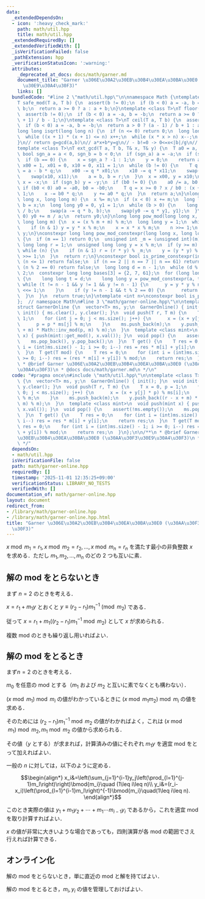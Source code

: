 ```yaml
---
data:
  _extendedDependsOn:
  - icon: ':heavy_check_mark:'
    path: math/util.hpp
    title: math/util.hpp
  _extendedRequiredBy: []
  _extendedVerifiedWith: []
  _isVerificationFailed: false
  _pathExtension: hpp
  _verificationStatusIcon: ':warning:'
  attributes:
    _deprecated_at_docs: docs/math/garner.md
    document_title: "Garner \u306E\u30A2\u30EB\u30B4\u30EA\u30BA\u30E0 (\u30AA\u30F3\
      \u30E9\u30A4\u30F3)"
    links: []
  bundledCode: "#line 2 \"math/util.hpp\"\n\nnamespace Math {\ntemplate <class T>\n\
    T safe_mod(T a, T b) {\n  assert(b != 0);\n  if (b < 0) a = -a, b = -b;\n  a %=\
    \ b;\n  return a >= 0 ? a : a + b;\n}\ntemplate <class T>\nT floor(T a, T b) {\n\
    \  assert(b != 0);\n  if (b < 0) a = -a, b = -b;\n  return a >= 0 ? a / b : (a\
    \ + 1) / b - 1;\n}\ntemplate <class T>\nT ceil(T a, T b) {\n  assert(b != 0);\n\
    \  if (b < 0) a = -a, b = -b;\n  return a > 0 ? (a - 1) / b + 1 : a / b;\n}\n\
    long long isqrt(long long n) {\n  if (n <= 0) return 0;\n  long long x = sqrt(n);\n\
    \  while ((x + 1) * (x + 1) <= n) x++;\n  while (x * x > n) x--;\n  return x;\n\
    }\n// return g=gcd(a,b)\n// a*x+b*y=g\n// - b!=0 -> 0<=x<|b|/g\n// - b=0  -> ax=g\n\
    template <class T>\nT ext_gcd(T a, T b, T& x, T& y) {\n  T a0 = a, b0 = b;\n \
    \ bool sgn_a = a < 0, sgn_b = b < 0;\n  if (sgn_a) a = -a;\n  if (sgn_b) b = -b;\n\
    \  if (b == 0) {\n    x = sgn_a ? -1 : 1;\n    y = 0;\n    return a;\n  }\n  T\
    \ x00 = 1, x01 = 0, x10 = 0, x11 = 1;\n  while (b != 0) {\n    T q = a / b, r\
    \ = a - b * q;\n    x00 -= q * x01;\n    x10 -= q * x11;\n    swap(x00, x01);\n\
    \    swap(x10, x11);\n    a = b, b = r;\n  }\n  x = x00, y = x10;\n  if (sgn_a)\
    \ x = -x;\n  if (sgn_b) y = -y;\n  if (b0 != 0) {\n    a0 /= a, b0 /= a;\n   \
    \ if (b0 < 0) a0 = -a0, b0 = -b0;\n    T q = x >= 0 ? x / b0 : (x + 1) / b0 -\
    \ 1;\n    x -= b0 * q;\n    y += a0 * q;\n  }\n  return a;\n}\nlong long inv_mod(long\
    \ long x, long long m) {\n  x %= m;\n  if (x < 0) x += m;\n  long long a = m,\
    \ b = x;\n  long long y0 = 0, y1 = 1;\n  while (b > 0) {\n    long long q = a\
    \ / b;\n    swap(a -= q * b, b);\n    swap(y0 -= q * y1, y1);\n  }\n  if (y0 <\
    \ 0) y0 += m / a;\n  return y0;\n}\nlong long pow_mod(long long x, long long n,\
    \ long long m) {\n  x = (x % m + m) % m;\n  long long y = 1;\n  while (n) {\n\
    \    if (n & 1) y = y * x % m;\n    x = x * x % m;\n    n >>= 1;\n  }\n  return\
    \ y;\n}\nconstexpr long long pow_mod_constexpr(long long x, long long n, int m)\
    \ {\n  if (m == 1) return 0;\n  unsigned int _m = (unsigned int)(m);\n  unsigned\
    \ long long r = 1;\n  unsigned long long y = x % m;\n  if (y >= m) y += m;\n \
    \ while (n) {\n    if (n & 1) r = (r * y) % _m;\n    y = (y * y) % _m;\n    n\
    \ >>= 1;\n  }\n  return r;\n}\nconstexpr bool is_prime_constexpr(int n) {\n  if\
    \ (n <= 1) return false;\n  if (n == 2 || n == 7 || n == 61) return true;\n  if\
    \ (n % 2 == 0) return false;\n  long long d = n - 1;\n  while (d % 2 == 0) d /=\
    \ 2;\n  constexpr long long bases[3] = {2, 7, 61};\n  for (long long a : bases)\
    \ {\n    long long t = d;\n    long long y = pow_mod_constexpr(a, t, n);\n   \
    \ while (t != n - 1 && y != 1 && y != n - 1) {\n      y = y * y % n;\n      t\
    \ <<= 1;\n    }\n    if (y != n - 1 && t % 2 == 0) {\n      return false;\n  \
    \  }\n  }\n  return true;\n}\ntemplate <int n>\nconstexpr bool is_prime = is_prime_constexpr(n);\n\
    };  // namespace Math\n#line 3 \"math/garner-online.hpp\"\n\ntemplate <class T>\n\
    struct GarnerOnline {\n  vector<T> ms, y;\n  GarnerOnline() { init(); }\n  void\
    \ init() { ms.clear(), y.clear(); }\n  void push(T r, T m) {\n    T x = 0, p =\
    \ 1;\n    for (int j = 0; j < ms.size(); j++) {\n      x = (x + y[j] * p) % ms[i];\n\
    \      p = p * ms[j] % m;\n    }\n    ms.push_back(m);\n    y.push_back((r - x\
    \ + m) * Math::inv_mod(p, m) % m);\n  }\n  template <class mint>\n  void push(mint\
    \ x) { push(mint::get_mod(), x.val()); }\n  void pop() {\n    assert(!ms.empty());\n\
    \    ms.pop_back(), y.pop_back();\n  }\n  T get() {\n    T res = 0;\n    for (int\
    \ i = (int)ms.size() - 1; i >= 0; i--) res = res * m[i] + y[i];\n    return res;\n\
    \  }\n  T get(T mod) {\n    T res = 0;\n    for (int i = (int)ms.size() - 1; i\
    \ >= 0; i--) res = (res * m[i] + y[i]) % mod;\n    return res;\n  }\n};\n\n/**\n\
    \ * @brief Garner \u306E\u30A2\u30EB\u30B4\u30EA\u30BA\u30E0 (\u30AA\u30F3\u30E9\
    \u30A4\u30F3)\n * @docs docs/math/garner.md\n */\n"
  code: "#pragma once\n#include \"math/util.hpp\"\n\ntemplate <class T>\nstruct GarnerOnline\
    \ {\n  vector<T> ms, y;\n  GarnerOnline() { init(); }\n  void init() { ms.clear(),\
    \ y.clear(); }\n  void push(T r, T m) {\n    T x = 0, p = 1;\n    for (int j =\
    \ 0; j < ms.size(); j++) {\n      x = (x + y[j] * p) % ms[i];\n      p = p * ms[j]\
    \ % m;\n    }\n    ms.push_back(m);\n    y.push_back((r - x + m) * Math::inv_mod(p,\
    \ m) % m);\n  }\n  template <class mint>\n  void push(mint x) { push(mint::get_mod(),\
    \ x.val()); }\n  void pop() {\n    assert(!ms.empty());\n    ms.pop_back(), y.pop_back();\n\
    \  }\n  T get() {\n    T res = 0;\n    for (int i = (int)ms.size() - 1; i >= 0;\
    \ i--) res = res * m[i] + y[i];\n    return res;\n  }\n  T get(T mod) {\n    T\
    \ res = 0;\n    for (int i = (int)ms.size() - 1; i >= 0; i--) res = (res * m[i]\
    \ + y[i]) % mod;\n    return res;\n  }\n};\n\n/**\n * @brief Garner \u306E\u30A2\
    \u30EB\u30B4\u30EA\u30BA\u30E0 (\u30AA\u30F3\u30E9\u30A4\u30F3)\n * @docs docs/math/garner.md\n\
    \ */"
  dependsOn:
  - math/util.hpp
  isVerificationFile: false
  path: math/garner-online.hpp
  requiredBy: []
  timestamp: '2025-11-01 12:35:25+09:00'
  verificationStatus: LIBRARY_NO_TESTS
  verifiedWith: []
documentation_of: math/garner-online.hpp
layout: document
redirect_from:
- /library/math/garner-online.hpp
- /library/math/garner-online.hpp.html
title: "Garner \u306E\u30A2\u30EB\u30B4\u30EA\u30BA\u30E0 (\u30AA\u30F3\u30E9\u30A4\
  \u30F3)"
---
```

$x\bmod m_1=r_1,x\bmod m_2=r_2,\dots,x\bmod m_n=r_n$ を満たす最小の非負整数 $x$ を求める．ただし $m_1,m_2,\dots,m_n$ のどの 2 つも互いに素．

## 解の mod をとらないとき

まず $n=2$ のときを考える．

$x=r_1+m_1y$ とおくと $y\equiv(r_2-r_1)m_1^{-1}\pmod{m_2}$ である．

従って $x=r_1+m_1((r_2-r_1)m_1^{-1}\bmod{m_2})$ として $x$ が求められる．

複数 mod のときも繰り返し用いればよい．

## 解の mod をとるとき

まず$n=2$ のときを考える．

$m_0$ を任意の mod とする（$m_1$ および $m_2$ と互いに素でなくとも構わない）．

$(x\bmod m_1)\bmod m_i$ の値がわかっているときに $(x\bmod m_1m_2)\bmod m_i$ の値を求める．

そのためには $(r_2-r_1)m_1^{-1}\bmod{m_2}$ の値がわかればよく，これは $(x\bmod m_1)\bmod m_2,m_1\bmod m_2$ の値から求められる．

その値（$y$ とする）が求まれば，計算済みの値にそれぞれ $m_1y$ を適宜 mod をとって加えればよい．

一般の $n$ に対しては，以下のように定める．

$$\begin{align*}
x_i&=\left(\sum_{j=1}^{i-1}y_j\left(\prod_{l=1}^{j-1}m_l\right)\right)\bmod{m_i}\quad (1\leq i\leq n)\\
y_i&=(r_i-x_i)\left(\prod_{l=1}^{i-1}m_l\right)^{-1}\bmod{m_i}\quad(1\leq i\leq n).
\end{align*}$$

このとき実際の値は $y_1+m_1y_2+\cdots+m_1\cdots m_{i-1}y_i$ であるから，これを適宜 mod を取り計算すればよい．

$x$ の値が非常に大きいような場合であっても，四則演算が各 mod の範囲でさえ行えれば計算できる．

## オンライン化

解の mod をとらないとき，単に直近の mod と解を持てばよい．

解の mod をとるとき，$m_i,y_i$ の値を管理しておけばよい．